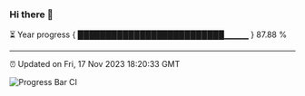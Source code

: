 ### Hi there 👋

⏳ Year progress { ██████████████████████████▁▁▁▁ } 87.88 %

---

⏰ Updated on Fri, 17 Nov 2023 18:20:33 GMT

![Progress Bar CI](https://github.com/liununu/liununu/workflows/Progress%20Bar%20CI/badge.svg)
